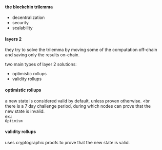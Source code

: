 #### the blockchin trilemma

- decentralization
- security
- scalability

#### layers 2

they try to solve the trilemma by moving some of the computation off-chain and saving only the results on-chain. <br>

two main types of layer 2 solutions: <br>

- optimistic rollups
- validity rollups

#### optimistic rollups

a new state is considered valid by default, unless proven otherwise. <br
there is a 7 day challenge period, during which nodes can prove that the new state is invalid. <br>
ex.: <br>
`Optimism`

#### validity rollups

uses cryptographic proofs to prove that the new state is valid. <br>
